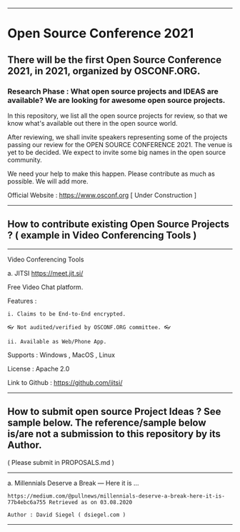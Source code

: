 ___________________________________________________________________________________________

# Open Source Conference 2021


## There will be the first Open Source Conference 2021, in 2021, organized by OSCONF.ORG.


### Research Phase : What open source projects and IDEAS are available? We are looking for awesome open source projects.

In this repository, we list all the open source projects for review, so that we know what's available out there in the open source world.

After reviewing, we shall invite speakers representing some of the projects passing our review for the OPEN SOURCE CONFERENCE 2021. The venue is yet to be decided. We expect to invite some big names in the open source community. 

We need your help to make this happen. Please contribute as much as possible. We will add more.

Official Website : https://www.osconf.org [ Under Construction ] 

___________________________________________________________________________________________

## How to contribute existing Open Source Projects ? ( example in Video Conferencing Tools )
___________________________________________________________________________________________

Video Conferencing Tools

a. JITSI https://meet.jit.si/

Free Video Chat platform.

Features :

	i. Claims to be End-to-End encrypted. 

	👓 Not audited/verified by OSCONF.ORG committee. 👓 

	ii. Available as Web/Phone App.

Supports : Windows , MacOS , Linux

License : Apache 2.0

Link to Github : https://github.com/jitsi/


___________________________________________________________________________________________

## How to submit open source Project Ideas ? See sample below. The reference/sample below is/are not a submission to this repository by its Author.

( Please submit in PROPOSALS.md ) 
___________________________________________________________________________________________


a. Millennials Deserve a Break — Here it is … 

	https://medium.com/@pullnews/millennials-deserve-a-break-here-it-is-77b4ebc6a755 Retrieved as on 03.08.2020 

	Author : David Siegel ( dsiegel.com ) 

_________________________________________________________________
